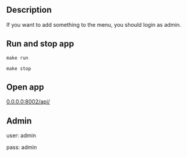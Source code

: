 ## Description
If you want to add something to the menu, you should login as admin.

## Run and stop app
`make run`

`make stop`

## Open app
[0.0.0.0:8002/api/](https://0.0.0.0:8002/api/)

## Admin

user: admin

pass: admin
